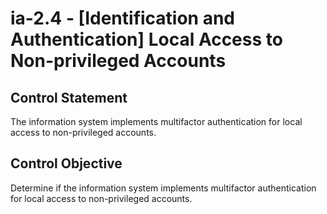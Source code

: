 # ia-2.4 - \[Identification and Authentication\] Local Access to Non-privileged Accounts

## Control Statement

The information system implements multifactor authentication for local access to non-privileged accounts.

## Control Objective

Determine if the information system implements multifactor authentication for local access to non-privileged accounts.
